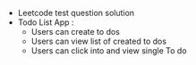- Leetcode test question solution
- Todo List App :
  - Users can create to dos
  - Users can view list of created to dos
  - Users can click into and view single To do
